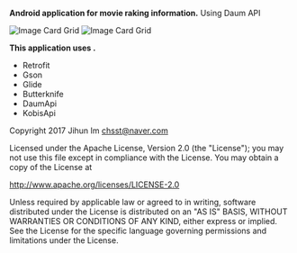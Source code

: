 **Android application for movie raking information.**
Using Daum API


![Image Card Grid](https://github.com/jihunim/MovieRankKorea/blob/master/Screenshot_1499667860.png)
![Image Card Grid](https://github.com/jihunim/MovieRankKorea/blob/master/Screenshot_1499668906.png)

**This application uses .**
- Retrofit
- Gson
- Glide
- Butterknife
- DaumApi
- KobisApi


Copyright 2017 Jihun Im chsst@naver.com

Licensed under the Apache License, Version 2.0 (the "License");
you may not use this file except in compliance with the License.
You may obtain a copy of the License at

   http://www.apache.org/licenses/LICENSE-2.0

Unless required by applicable law or agreed to in writing, software
distributed under the License is distributed on an "AS IS" BASIS,
WITHOUT WARRANTIES OR CONDITIONS OF ANY KIND, either express or implied.
See the License for the specific language governing permissions and
limitations under the License.
